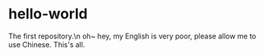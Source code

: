 # hello-world
The first repository.\n
oh~ hey, my English is very poor, please allow me to use Chinese. 
This's all.
